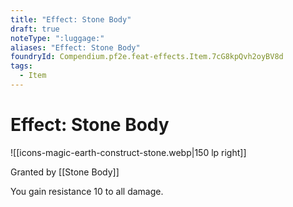 ```yaml
---
title: "Effect: Stone Body"
draft: true
noteType: ":luggage:"
aliases: "Effect: Stone Body"
foundryId: Compendium.pf2e.feat-effects.Item.7cG8kpQvh2oyBV8d
tags:
  - Item
---
```


# Effect: Stone Body
![[icons-magic-earth-construct-stone.webp|150 lp right]]

Granted by [[Stone Body]]

You gain resistance 10 to all damage.
